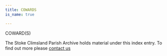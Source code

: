 ```yaml
---
title: COWARDS
is_name: true

---
```


COWARD(S)


The Stoke Climsland Parish Archive holds material under this index entry. To find out more please [contact us](/contact/)
